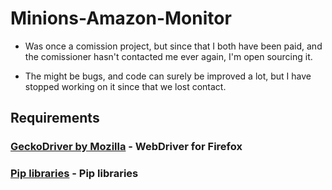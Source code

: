 # Minions-Amazon-Monitor

- Was once a comission project, but since that I both have been paid, and the comissioner hasn't contacted me ever again, I'm open sourcing it.

- The might be bugs, and code can surely be improved a lot, but I have stopped working on it since that we lost contact.


## Requirements


### [GeckoDriver by Mozilla](https://github.com/mozilla/geckodriver/releases) - WebDriver for Firefox
### [Pip libraries](https://github.com/Limesey/Minions-Amazon-Monitor/blob/main/requirements.txt) - Pip libraries